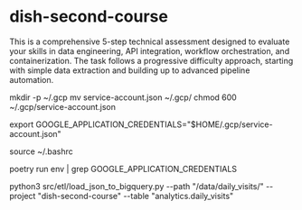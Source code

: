 # dish-second-course
This is a comprehensive 5-step technical assessment designed to evaluate your skills in data engineering, API integration, workflow orchestration, and containerization. The task follows a progressive difficulty approach, starting with simple data extraction and building up to advanced pipeline automation.


mkdir -p ~/.gcp
mv service-account.json ~/.gcp/
chmod 600 ~/.gcp/service-account.json


export GOOGLE_APPLICATION_CREDENTIALS="$HOME/.gcp/service-account.json"

source ~/.bashrc

poetry run env | grep GOOGLE_APPLICATION_CREDENTIALS


python3 src/etl/load_json_to_bigquery.py   --path "/data/daily_visits/"   --project "dish-second-course"   --table "analytics.daily_visits"